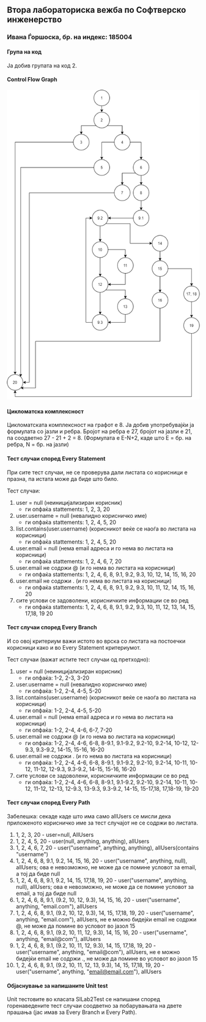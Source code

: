 ## Втора лабораториска вежба пo Софтверско инженерство

### Ивана Ѓоршоска, бр. на индекс: 185004

#### Група на код
Ја добив групата на код 2.

#### Control Flow Graph 
![alt text](Control%20Flow%20Diagram.png)

#### Цикломатска комплексност
Цикломатската комплексност на графот е 8. Ја добив употребувајќи ја формулата со јазли и ребра. Бројот на ребра е 27, бројот на јазли е 21, па соодветно 27 - 21 + 2 = 8.
(Формулата е E-N+2, каде што Е = бр. на ребра, N = бр. на јазли)

#### Тест случаи според Every Statement
При сите тест случаи, не се проверува дали листата со корисници е празна, па истата може да биде што било.

Тест случаи:
1. user = null (неиницијализиран корисник)
    * ги опфаќа stattements: 1, 2, 3, 20 
2. user.username = null (невалидно корисничко име)
    * ги опфаќа stattements: 1, 2, 4, 5, 20 
3. list.contains(user.username) (корисникот веќе се наоѓа во листата на корисници)
    * ги опфаќа stattements: 1, 2, 4, 5, 20  
4. user.email = null (нема email адреса и го нема во листата на корисници)
    * ги опфаќа stattements: 1, 2, 4, 6, 7, 20 
5. user.email не содржи @ (и го нема во листата на корисници)
    * ги опфаќа stattements: 1, 2, 4, 6, 8, 9.1, 9.2, 9.3, 10, 12, 14, 15, 16, 20
6. user.email не содржи . (и го нема во листата на корисници)
    * ги опфаќа stattements: 1, 2, 4, 6, 8, 9.1, 9.2, 9.3, 10, 11, 12, 14, 15, 16, 20
7. сите услови се задоволени, корисничките информации се во ред
    * ги опфаќа stattements: 1, 2, 4, 6, 8, 9.1, 9.2, 9.3, 10, 11, 12, 13, 14, 15, 17,18, 19 20

#### Тест случаи според Every Branch
И со овој критериум важи истото во врска со листата на постоечки корисници како и во Every Statement критериумот.

Тест случаи (важат истите тест случаи од претходно):
1. user = null (неиницијализиран корисник)
    * ги опфаќа: 1-2, 2-3, 3-20 
2. user.username = null (невалидно корисничко име)
    * ги опфаќа: 1-2, 2-4, 4-5, 5-20
3. list.contains(user.username) (корисникот веќе се наоѓа во листата на корисници)
    * ги опфаќа: 1-2, 2-4, 4-5, 5-20  
4. user.email = null (нема email адреса и го нема во листата на корисници)
    * ги опфаќа: 1-2, 2-4, 4-6, 6-7, 7-20 
5. user.email не содржи @ (и го нема во листата на корисници)
    * ги опфаќа: 1-2, 2-4, 4-6, 6-8, 8-9.1, 9.1-9.2, 9.2-10, 9.2-14, 10-12, 12-9.3, 9.3-9.2, 14-15, 15-16, 16-20
6. user.email не содржи . (и го нема во листата на корисници)
    * ги опфаќа: 1-2, 2-4, 4-6, 6-8, 8-9.1, 9.1-9.2, 9.2-10, 9.2-14, 10-11, 10-12, 11-12, 12-9.3, 9.3-9.2, 14-15, 15-16, 16-20
7. сите услови се задоволени, корисничките информации се во ред
    * ги опфаќа: 1-2, 2-4, 4-6, 6-8, 8-9.1, 9.1-9.2, 9.2-10, 9.2-14, 10-11, 10-12, 11-12, 12-13, 12-9.3, 13-9.3, 9.3-9.2, 14-15, 15-17,18, 17,18-19, 19-20
    
#### Тест случаи според Every Path
Забелешка: секаде каде што има само allUsers се мисли дека приложеното корисничко име за тест случајот не се содржи во листата.

1. 1, 2, 3, 20 - user=null, AllUsers
2. 1, 2, 4, 5, 20 - user(null, anything, anything), allUsers
3. 1, 2, 4, 6, 7, 20 - user("username", anything, anything), allUsers(contains "username")
4. 1, 2, 4, 6, 8, 9.1, 9.2, 14, 15, 16, 20 - user("username", anything, null), allUsers; ова е невозможно, не може да се помине условот за email, а тој да биде null
5. 1, 2, 4, 6, 8, 9.1, 9.2, 14, 15, 17,18, 19, 20 - user("username", anything, null), allUsers; ова е невозможно, не може да се помине условот за email, а тој да биде null
6. 1, 2, 4, 6, 8, 9.1, (9.2, 10, 12, 9.3), 14, 15, 16, 20 - user("username", anything, "email.com"), allUsers
7. 1, 2, 4, 6, 8, 9.1, (9.2, 10, 12, 9.3), 14, 15, 17,18, 19, 20 - user("username", anything, "email.com"), allUsers, не е можно бидејќи email не содржи @, не може да помине во условот во јазол 15
8. 1, 2, 4, 6, 8, 9.1, (9.2, 10, 11, 12, 9.3), 14, 15, 16, 20 - user("username", anything, "email@com"), allUsers
9. 1, 2, 4, 6, 8, 9.1, (9.2, 10, 11, 12, 9.3), 14, 15, 17,18, 19, 20 - user("username", anything, "email@com"), allUsers, не е можно бидејќи email не содржи ., не може да помине во условот во јазол 15
10. 1, 2, 4, 6, 8, 9.1, (9.2, 10, 11, 12, 13, 9.3), 14, 15, 17,18, 19, 20 - user("username", anything, "email@email.com"), allUsers

#### Објаснување за напишаните Unit test
Unit тестовите во класата SILab2Test се напишани според горенаведените тест случаи соодветно за побарувањата на двете прашања (јас имав за Every Branch и Every Path).

